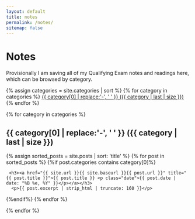 ```yaml
---
layout: default
title: notes
permalink: /notes/
sitemap: false
---
```


# Notes

Provisionally I am saving all of my Qualifying Exam notes and readings here, which can be browsed by category. 

<div>
   {% assign categories = site.categories | sort %}
   {% for category in categories %}
    <span class="site-tag">
       <a href="#{{ category | first | slugify }}">
               {{ category[0] | replace:'-', ' ' }} ({{ category | last | size }})
       </a>
   </span>
   {% endfor %}
   </div>


   <div id="index">

   {% for category in categories %}
   <a name="{{ category[0] }}"></a><h2>{{ category[0] | replace:'-', ' ' }} ({{ category | last | size }}) </h2>
   {% assign sorted_posts = site.posts | sort: 'title' %}
   {% for post in sorted_posts %}
   {%if post.categories contains category[0]%}

     <h3><a href="{{ site.url }}{{ site.baseurl }}{{ post.url }}" title="{{ post.title }}">{{ post.title }} <p class="date">{{ post.date |  date: "%B %e, %Y" }}</p></a></h3>
      <p>{{ post.excerpt | strip_html | truncate: 160 }}</p>

   {%endif%}
   {% endfor %}

   {% endfor %}
   </div>
